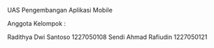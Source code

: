 UAS Pengembangan Aplikasi Mobile

Anggota Kelompok :

Radithya Dwi Santoso 1227050108
Sendi Ahmad Rafiudin 1227050121